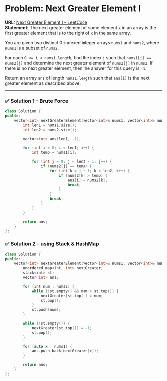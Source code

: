 # Problem: Next Greater Element I  

**URL:** [Next Greater Element I – LeetCode](https://leetcode.com/problems/next-greater-element-i/)  
**Statement:** The next greater element of some element `x` in an array is the first greater element that is to the right of `x` in the same array.  

You are given two distinct 0-indexed integer arrays `nums1` and `nums2`, where `nums1` is a subset of `nums2`.  

For each `0 <= i < nums1.length`, find the index `j` such that `nums1[i] == nums2[j]` and determine the next greater element of `nums2[j]` in `nums2`. If there is no next greater element, then the answer for this query is `-1`.  

Return an array `ans` of length `nums1.length` such that `ans[i]` is the next greater element as described above.  

---
### ✅ Solution 1 – Brute Force  
```cpp
class Solution {
public:
    vector<int> nextGreaterElement(vector<int>& nums1, vector<int>& nums2) {
        int len1 = nums1.size();
        int len2 = nums2.size();

        vector<int> ans(len1, -1);

        for (int i = 0; i < len1; i++) {
            int temp = nums1[i];

            for (int j = 0; j < len2 - 1; j++) {
                if (nums2[j] == temp) {
                    for (int k = j + 1; k < len2; k++) {
                        if (nums2[k] > temp) {
                            ans[i] = nums2[k];
                            break;
                        }
                    }
                    break;
                }
            }
        }

        return ans;
    }
};
```

### ✅ Solution 2 – using Stack & HashMap  
```cpp
class Solution {
public:
    vector<int> nextGreaterElement(vector<int>& nums1, vector<int>& nums2) {
        unordered_map<int, int> nextGreater;
        stack<int> st;
        vector<int> ans;

        for (int num : nums2) {
            while (!st.empty() && num > st.top()) {
                nextGreater[st.top()] = num;
                st.pop();
            }
            st.push(num);
        }

        while (!st.empty()) {
            nextGreater[st.top()] = -1;
            st.pop();
        }

        for (auto x : nums1) {
            ans.push_back(nextGreater[x]);
        }

        return ans;
    }
};
```